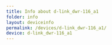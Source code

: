 ```yaml
---
title: Info about d-link_dwr-116_a1
folder: info
layout: deviceinfo
permalink: /devices/d-link_dwr-116_a1/
device: d-link_dwr-116_a1
---
```

